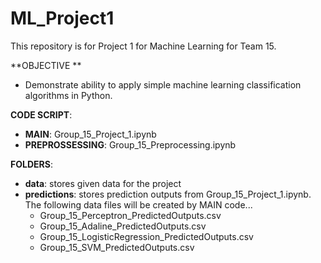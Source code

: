 # ML_Project1

This repository is for Project 1 for Machine Learning for Team 15. 

**OBJECTIVE **
- Demonstrate ability to apply simple machine learning classification 
algorithms in Python.

**CODE SCRIPT**:
- **MAIN**: Group_15_Project_1.ipynb
- **PREPROSSESSING**: Group_15_Preprocessing.ipynb

**FOLDERS**:
- **data**: stores given data for the project
- **predictions**: stores prediction outputs from Group_15_Project_1.ipynb. The following data files will be created by MAIN code...
    - Group_15_Perceptron_PredictedOutputs.csv
    - Group_15_Adaline_PredictedOutputs.csv
    - Group_15_LogisticRegression_PredictedOutputs.csv
    - Group_15_SVM_PredictedOutputs.csv
